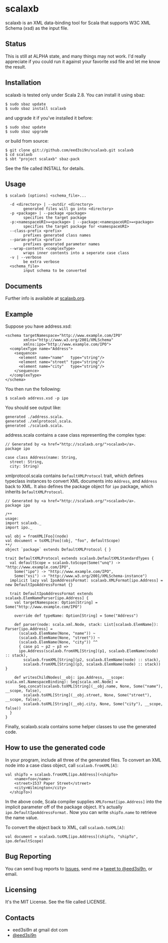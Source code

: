 scalaxb
=======

scalaxb is an XML data-binding tool for Scala that supports W3C XML 
Schema (xsd) as the input file.

Status
------

This is still at ALPHA state, and many things may not work.
I'd really appreciate if you could run it against your favorite xsd
file and let me know the result.

Installation
------------

scalaxb is tested only under Scala 2.8. You can install it using sbaz:

    $ sudo sbaz update
    $ sudo sbaz install scalaxb

and upgrade it if you've installed it before:

    $ sudo sbaz update
    $ sudo sbaz upgrade

or build from source:

    $ git clone git://github.com/eed3si9n/scalaxb.git scalaxb
    $ cd scalaxb
    $ sbt "project scalaxb" sbaz-pack

See the file called INSTALL for details.

Usage
-----

    $ scalaxb [options] <schema_file>...

      -d <directory> | --outdir <directory>
            generated files will go into <directory>
      -p <package> | --package <package>
            specifies the target package
      -p:<namespaceURI>=<package> | --package:<namespaceURI>=<package>
            specifies the target package for <namespaceURI>
      --class-prefix <prefix>
            prefixes generated class names
      --param-prefix <prefix>
            prefixes generated parameter names
      --wrap-contents <complexType>
            wraps inner contents into a seperate case class
      -v | --verbose
            be extra verbose
      <schema_file>
            input schema to be converted

Documents
---------

Further info is available at [scalaxb.org](http://scalaxb.org/).

Example
-------

Suppose you have address.xsd:

    <schema targetNamespace="http://www.example.com/IPO"
            xmlns="http://www.w3.org/2001/XMLSchema"
            xmlns:ipo="http://www.example.com/IPO">
      <complexType name="Address">
        <sequence>
          <element name="name"   type="string"/>
          <element name="street" type="string"/>
          <element name="city"   type="string"/>
        </sequence>
      </complexType>
    </schema>

You then run the following:

    $ scalaxb address.xsd -p ipo
    
You should see output like:

    generated ./address.scala.
    generated ./xmlprotocol.scala.
    generated ./scalaxb.scala.
    
address.scala contains a case class representing the complex type:

    // Generated by <a href="http://scalaxb.org/">scalaxb</a>.
    package ipo

    case class Address(name: String,
      street: String,
      city: String)
      
xmlprotocol.scala contains `DefaultXMLProtocol` trait, which defines typeclass instances
to convert XML documents into `Address`, and `Address` back to XML.
It also defines the package object for `ipo` package, which inherits `DefaultXMLProtocol`.

    // Generated by <a href="http://scalaxb.org/">scalaxb</a>.
    package ipo

    /**
    usage:
    import scalaxb._
    import ipo._
    
    val obj = fromXML[Foo](node)
    val document = toXML[Foo](obj, "foo", defaultScope)
    **/
    object `package` extends DefaultXMLProtocol { }

    trait DefaultXMLProtocol extends scalaxb.DefaultXMLStandardTypes {
      val defaultScope = scalaxb.toScope(Some("unq") -> "http://www.example.com/IPO",
        Some("ipo") -> "http://www.example.com/IPO",
        Some("xsi") -> "http://www.w3.org/2001/XMLSchema-instance")
      implicit lazy val IpoAddressFormat: scalaxb.XMLFormat[ipo.Address] = new DefaultIpoAddressFormat {}

      trait DefaultIpoAddressFormat extends scalaxb.ElemNameParser[ipo.Address] {
        val targetNamespace: Option[String] = Some("http://www.example.com/IPO")

        override def typeName: Option[String] = Some("Address")

        def parser(node: scala.xml.Node, stack: List[scalaxb.ElemName]): Parser[ipo.Address] =
          (scalaxb.ElemName(None, "name")) ~ 
          (scalaxb.ElemName(None, "street")) ~ 
          (scalaxb.ElemName(None, "city")) ^^
          { case p1 ~ p2 ~ p3 =>
          ipo.Address(scalaxb.fromXML[String](p1, scalaxb.ElemName(node) :: stack),
            scalaxb.fromXML[String](p2, scalaxb.ElemName(node) :: stack),
            scalaxb.fromXML[String](p3, scalaxb.ElemName(node) :: stack)) }

        def writesChildNodes(__obj: ipo.Address, __scope: scala.xml.NamespaceBinding): Seq[scala.xml.Node] =
          Seq.concat(scalaxb.toXML[String](__obj.name, None, Some("name"), __scope, false),
            scalaxb.toXML[String](__obj.street, None, Some("street"), __scope, false),
            scalaxb.toXML[String](__obj.city, None, Some("city"), __scope, false))
      }
    }

Finally, scalaxb.scala contains some helper classes to use the generated code.

How to use the generated code
-----------------------------

In your program, include all three of the generated files.
To convert an XML node into a case class object, call `scalaxb.fromXML[A]`:

    val shipTo = scalaxb.fromXML[ipo.Address](<shipTo>
        <name>foo</name>
        <street>1537 Paper Street</street>
        <city>Wilmington</city>
      </shipTo>)

In the above code, Scala compiler supplies `XMLFormat[ipo.Address]` into the implicit parameter off of the package object.
It's actually `ipo.DefaultIpoAddressFormat.` Now you can write `shipTo.name` to retrieve the name value.

To convert the object back to XML, call `scalaxb.toXML[A]`:

    val document = scalaxb.toXML[ipo.Address](shipTo, "shipTo", ipo.defaultScope)

Bug Reporting
-------------

You can send bug reports to [Issues](http://github.com/eed3si9n/scalaxb/issues),
send me a [tweet to @eed3si9n](http://twitter.com/eed3si9n), or email.

Licensing
---------

It's the MIT License. See the file called LICENSE.
     
Contacts
--------

- eed3si9n at gmail dot com
- [@eed3si9n](http://twitter.com/eed3si9n)

